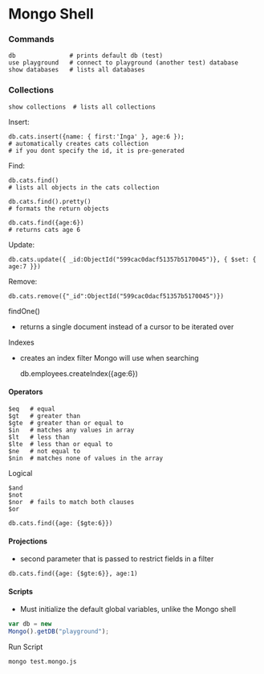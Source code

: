 Mongo Shell
==

### Commands

    db               # prints default db (test)
    use playground   # connect to playground (another test) database
    show databases   # lists all databases 

### Collections

    show collections  # lists all collections


Insert:

    db.cats.insert({name: { first:'Inga' }, age:6 });
    # automatically creates cats collection
    # if you dont specify the id, it is pre-generated

Find:

    db.cats.find()
    # lists all objects in the cats collection

    db.cats.find().pretty()
    # formats the return objects

    db.cats.find({age:6})
    # returns cats age 6

Update:

    db.cats.update({ _id:ObjectId("599cac0dacf51357b5170045")}, { $set: { age:7 }})
    
Remove:

    db.cats.remove({"_id":ObjectId("599cac0dacf51357b5170045")})

findOne()

* returns a single document instead of a cursor to be iterated over

Indexes

* creates an index filter Mongo will use when searching

    db.employees.createIndex({age:6})

#### Operators

    $eq   # equal
    $gt   # greater than
    $gte  # greater than or equal to
    $in   # matches any values in array
    $lt   # less than
    $lte  # less than or equal to
    $ne   # not equal to
    $nin  # matches none of values in the array

Logical

    $and
    $not
    $nor  # fails to match both clauses
    $or

`db.cats.find({age: {$gte:6}})`

#### Projections

* second parameter that is passed to restrict fields in a filter

`db.cats.find({age: {$gte:6}}, age:1)`

#### Scripts

* Must initialize the default global variables, unlike the Mongo shell

```javascript
var db = new
Mongo().getDB("playground");

```    
    
Run Script

    mongo test.mongo.js